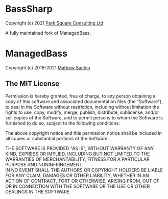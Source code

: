 # BassSharp 
Copyright (c) 2021 [Park Square Consulting Ltd](https://www.parksq.co.uk/bass-sharp)

A fully maintained fork of ManagedBass.

# ManagedBass
Copyright (c) 2016-2021 [Mathew Sachin](https://github.com/MathewSachin)

## The MIT License

Permission is hereby granted, free of charge, to any person obtaining a copy of
this software and associated documentation files (the "Software"), to deal in the Software without restriction,
including without limitation the rights to use, copy, modify, merge, publish, distribute, sublicense,
and/or sell copies of the Software, and to permit persons to whom the Software is furnished to do so,
subject to the following conditions:

The above copyright notice and this permission notice shall be included in all copies or substantial portions of the Software.

THE SOFTWARE IS PROVIDED "AS IS", WITHOUT WARRANTY OF ANY KIND, EXPRESS OR IMPLIED,
INCLUDING BUT NOT LIMITED TO THE WARRANTIES OF MERCHANTABILITY, FITNESS FOR A PARTICULAR PURPOSE AND NONINFRINGEMENT.  
IN NO EVENT SHALL THE AUTHORS OR COPYRIGHT HOLDERS BE LIABLE FOR ANY CLAIM,
DAMAGES OR OTHER LIABILITY, WHETHER IN AN ACTION OF CONTRACT, TORT OR OTHERWISE,
ARISING FROM, OUT OF OR IN CONNECTION WITH THE SOFTWARE OR THE USE OR OTHER DEALINGS IN THE SOFTWARE.